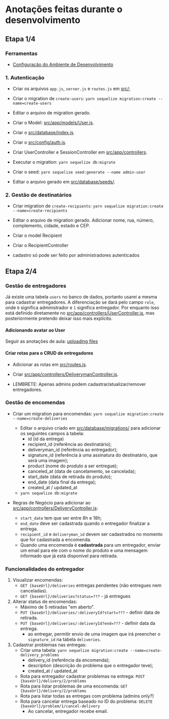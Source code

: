 # Anotações feitas durante o desenvolvimento

## Etapa 1/4

### Ferramentas

- [Configuração do Ambiente de Desenvolvimento](01-configuracao-do-ambiente.md)


### 1. Autenticação

- Criar os arquivos `app.js`, `server.js` e `routes.js` em [src/](../src/);

- Criar o migration de `create-users`: `yarn sequelize migration:create --name=create-users`

- Editar o arquivo de migration gerado.

- Criar o Model: [src/app/models/User.js](../src/app/models/User.js).

- Criar o [src/database/index.js](../src/database/index.js).

- Criar o [src/config/auth.js](../src/config/auth.js).

- Criar UserController e SessionController em [src/app/controllers](../src/app/controllers/).

- Executar o migration: `yarn sequelize db:migrate`

- Criar o seed: `yarn sequelize seed:generate --name admin-user`

- Editar o arquivo gerado em [src/database/seeds/](../src/database/seeds/).


### 2. Gestão de destinatários

- Criar migration de `create-recipients`: `yarn sequelize migration:create --name=create-recipients`

- Editar o arquivo de migration gerado. Adicionar nome, rua, número, complemento, cidade, estado e CEP.

- Criar o model Recipient

- Criar o RecipientController

- cadastro só pode ser feito por administradores autenticados


## Etapa 2/4

### Gestão de entregadores

Já existe uma tabela `users` no banco de dados, portanto usarei a mesma para cadastrar entregadores. A diferenciação se dará pelo campo `role`, onde `0` significa administrador e `1` significa entregador. Por enquanto isso está definido diretamente no [src/app/controllers/UserController.js](../src/app/controllers/UserController.js), mas posteriormente pretendo deixar isso mais explícito.

#### Adicionando avatar ao User

Seguir as anotações de aula: [uploading files](/meleu/gostack-bootcamp-notes/blob/master/05-API-improvements.md#uploading-files)

#### Criar rotas para o CRUD de entregadores

- Adicionar as rotas em [src/routes.js](../src/routes.js).

- Criar [src/app/controllers/DeliverymanController.js](../src/app/controllers/DeliverymanController.js).

- LEMBRETE: Apenas admins podem cadastrar/atualizar/remover entregadores.


### Gestão de encomendas

- Criar um migration para encomendas: `yarn sequelize migration:create --name=create-deliveries`
    - Editar o arquivo criado em [src/database/migrations/](../src/database/migrations/) para adicionar os seguintes campos à tabela:
        - id (id da entrega)
        - recipient_id (referência ao destinatário);
        - deliveryman_id (referência ao entregador);
        - signature_id (referência à uma assinatura do destinatário, que será uma imagem);
        - product (nome do produto a ser entregue);
        - canceled_at (data de cancelamento, se cancelada);
        - start_date (data de retirada do produto);
        - end_date (data final da entrega);
        - created_at / updated_at
    - `yarn sequelize db:migrate`

- Regras de Negócio para adicionar ao [src/app/controllers/DeliveryController.js](../src/app/controllers/DeliveryController.js):
    - `start_date` tem que ser entre 8h e 18h;
    - `end_date` deve ser cadastrada quando o entregador finalizar a entrega.
    - `recipient_id` e `deliveryman_id` devem ser cadastrados no momento que for cadastrada a encomenda.
    - Quando uma encomenda é **cadastrada** para um entregador, enviar um email para ele com o nome do produto e uma mensagem informado que já está disponível para retirada.

### Funcionalidades do entregador

1. Visualizar encomendas:
    - `GET {baseUrl}/deliveries` entregas pendentes (não entregues nem canceladas).
    - `GET {baseUrl}/deliveries?status=???` - já entregues
2. Alterar status de encomendas:
    - Máximo de 5 retiradas "em aberto".
    - `PUT {baseUrl}/deliveries/:deliveryId?start=???` - definir data de retirada.
    - `PUT {baseUrl}/deliveries/:deliveryId?end=???` - definir data da entrega.
        - ao entregar, permitir envio de uma imagem que irá preencher o `signature_id` na tabela `deliveries`.
3. Cadastrar problemas nas entregas:
    - Criar uma tabela: `yarn sequelize migration:create --name=create-delivery_problems`
        - delivery_id (referência da encomenda);
        - description (descrição do problema que o entregador teve);
        - created_at / updated_at
    - Rota para entregador cadastrar problemas na entrega: `POST {baseUrl}/delivery/2/problems`
    - Rota para listar problemas de uma encomenda: `GET {baseUrl}/delivery/2/problems`
    - Rota para listar todas as entregas com problema (admins only?)
    - Rota para cancelar entrega baseado no ID do problema: `DELETE {baseUrl}/problem/1/cancel-delivery`
        - Ao cancelar, entregador recebe email.

